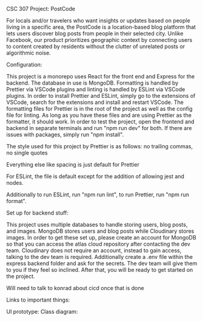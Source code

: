 CSC 307 Project: PostCode

For locals and/or travelers who want insights or updates based on people living in a specific area, the PostCode is a location-based blog platform that lets users discover blog posts from people in their selected city. Unlike Facebook, our product prioritizes geographic context by connecting users to content created by residents without the clutter of unrelated posts or algorithmic noise.

Configuration:

This project is a monorepo uses React for the front end and Express for the backend. The database in use is MongoDB. Formatting is handled by Prettier via VSCode plugins and linting is handled by ESLint via VSCode plugins. In order to install Prettier and ESLint, simply go to the extensions of VSCode, search for the extensions and install and restart VSCode. The formatting files for Prettier is in the root of the project as well as the config file for linting. As long as you have these files and are using Prettier as the formatter, it should work. In order to test the project, open the frontend and backend in separate terminals and run "npm run dev" for both. If there are issues with packages, simply run "npm install".

The style used for this project by Prettier is as follows: no trailing commas, no single quotes

Everything else like spacing is just default for Prettier

For ESLint, the file is default except for the addition of allowing jest and nodes.

Additionally to run ESLint, run "npm run lint", to run Prettier, run "npm run format".

Set up for backend stuff:

This project uses multiple databases to handle storing users, blog posts, and images. MongoDB stores users and blog posts while Cloudinary stores images. In order to get these set up, please create an account for MongoDB so that you can access the atlas cloud repository after contacting the dev team. Cloudinary does not require an account, instead to gain access, talking to the dev team is required. Additionally create a .env file within the express backend folder and ask for the secrets. The dev team will give them to you if they feel so inclined. After that, you will be ready to get started on the project.

Will need to talk to konrad about cicd once that is done

Links to important things:

UI prototype:
Class diagram:
